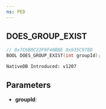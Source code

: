 ```yaml
---
ns: PED
---
```

## DOES_GROUP_EXIST

```c
// 0x7C6B0C22F9F40BBE 0x935C978D
BOOL DOES_GROUP_EXIST(int groupId);
```

```
NativeDB Introduced: v1207
```

## Parameters
* **groupId**:

